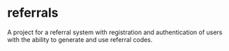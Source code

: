 # referrals
A project for a referral system with registration and authentication of users with the ability to generate and use referral codes.
